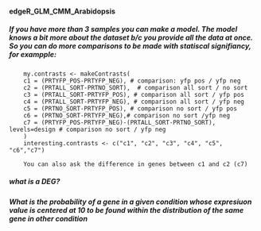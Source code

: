 #### edgeR_GLM_CMM_Arabidopsis

##### If you have more than 3 samples you can make a model. The model knows a bit more about the dataset b/c you provide all the data         at once. So you can do more comparisons to be made with statiscal signifiancy, for exampple:

        my.contrasts <- makeContrasts(
        c1 = (PRTYFP_POS-PRTYFP_NEG), # comparison: yfp pos / yfp neg
        c2 = (PRTALL_SORT-PRTNO_SORT),  # comparison all sort / no sort 
        c3 = (PRTALL_SORT-PRTYFP_POS), # comparison all sort / yfp pos
        c4 = (PRTALL_SORT-PRTYFP_NEG), # comparison all sort / yfp neg
        c5 = (PRTNO_SORT-PRTYFP_POS), # comparison no sort / yfp pos
        c6 = (PRTNO_SORT-PRTYFP_NEG),# comparison no sort /yfp neg
        c7 = (PRTYFP_POS-PRTYFP_NEG)-(PRTALL_SORT-PRTNO_SORT), levels=design # comparison no sort / yfp neg
        )
        interesting.contrasts <- c("c1", "c2", "c3", "c4", "c5", "c6","c7")

        You can also ask the difference in genes between c1 and c2 (c7)  

##### what is a DEG?
##### What is the probability of a gene in a given condition whose expresiuon value is centered at 10 to be found within the distribution of the same gene in other condition 

